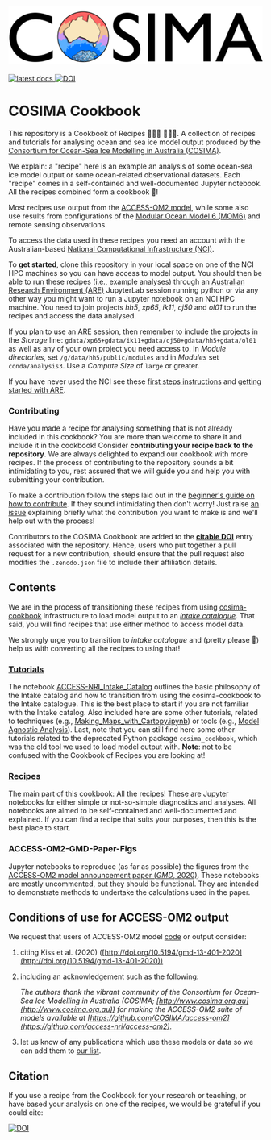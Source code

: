 <img src="https://github.com/COSIMA/logo/blob/master/png/logo_word.png" width="800"/>
<br/> <br/>

<a href="https://cosima-recipes.readthedocs.io/en/latest">
    <img alt="latest docs" src="https://img.shields.io/badge/docs-latest-blue.svg">
</a>

<a href="https://doi.org/10.5281/zenodo.14353852">
    <img src="https://zenodo.org/badge/DOI/10.5281/zenodo.14353852.svg" alt="DOI">
</a>

# COSIMA Cookbook

This repository is a Cookbook of Recipes 👩🏽‍🍳 👨🏻‍🍳.
A collection of recipes and tutorials for analysing ocean and sea ice model output produced by the [Consortium for Ocean-Sea Ice Modelling in Australia (COSIMA)](http://cosima.org.au/).

We explain: a "recipe" here is an example an analysis of some ocean-sea ice model output or some ocean-related observational datasets.
Each "recipe" comes in a self-contained and well-documented Jupyter notebook.
All the recipes combined form a cookbook 📒!

Most recipes use output from the [ACCESS-OM2 model](https://doi.org/10.5194/gmd-13-401-2020), while some also use results from configurations of the [Modular Ocean Model 6 (MOM6)](https://github.com/mom-ocean/MOM6) and remote sensing observations.

To access the data used in these recipes you need an account with the Australian-based [National Computational Infrastructure (NCI)](https://nci.org.au/).

To **get started**, clone this repository in your local space on one of the NCI HPC machines so you can have access to model output. You should then be able to run these recipes (i.e., example analyses) through an [Australian Research Environment (ARE)](https://are.nci.org.au/) JupyterLab session running python or via any other way you might want to run a Jupyter notebook on an NCI HPC machine. You need to join projects _hh5_, _xp65_, _ik11_, _cj50_ and _ol01_ to run the recipes and access the data analysed.

If you plan to use an ARE session, then remember to include the projects in the _Storage_ line: `gdata/xp65+gdata/ik11+gdata/cj50+gdata/hh5+gdata/ol01` as well as any of your own project you need access to. In _Module directories_, set `/g/data/hh5/public/modules` and in _Modules_ set `conda/analysis3`. Use a _Compute Size_ of `large` or greater.

If you have never used the NCI see these [first steps instructions](https://access-hive.org.au/getting_started/) and [getting started with ARE](https://access-hive.org.au/getting_started/are/).

### Contributing

Have you made a recipe for analysing something that is not already included in this cookbook?
You are more than welcome to share it and include it in the cookbook!
Consider **contributing your recipe back to the repository**.
We are always delighted to expand our cookbook with more recipes.
If the process of contributing to the repository sounds a bit intimidating to you, rest assured that we will guide you and help you with submitting your contribution.

To make a contribution follow the steps laid out in the [beginner's guide on how to contribute](
https://cosima-recipes.readthedocs.io/en/latest/contributing.html). If they sound intimidating then don't worry!
Just raise [an issue](https://github.com/COSIMA/cosima-recipes/issues) explaining briefly what the contribution you want to make is and we'll help out with the process!

Contributors to the COSIMA Cookbook are added to the [**citable DOI**](https://github.com/COSIMA/cosima-recipes?tab=readme-ov-file#citation) entry associated with the repository.
Hence, users who put together a pull request for a new contribution, should ensure that the pull request also modifies the `.zenodo.json` file to include their affiliation details.

## Contents

We are in the process of transitioning these recipes from using [cosima-cookbook](https://github.com/COSIMA/cosima-cookbook) infrastructure to load model output to an [_intake catalogue_](https://cosima-recipes.readthedocs.io/en/latest/Tutorials/ACCESS-NRI_Intake_Catalog.html). That said, you will find recipes that use either method to access model data.

We strongly urge you to transition to _intake catalogue_ and (pretty please 🥺) help us with converting all the recipes to using that!

### [Tutorials](https://cosima-recipes.readthedocs.io/en/latest/tutorials.html)

The notebook [ACCESS-NRI_Intake_Catalog](https://cosima-recipes.readthedocs.io/en/latest/Tutorials/ACCESS-NRI_Intake_Catalog.html) outlines the basic philosophy of the Intake catalog and how to transition from using the cosima-cookbook to the Intake catalogue. This is the best place to start if you are not familiar with the Intake catalog. 
Also included here are some other tutorials, related to techniques (e.g., [Making_Maps_with_Cartopy.ipynb](https://cosima-recipes.readthedocs.io/en/latest/Tutorials/Making_Maps_with_Cartopy.html)) or tools (e.g., [Model Agnostic Analysis](https://cosima-recipes.readthedocs.io/en/latest/Tutorials/Model_Agnostic_Analysis.html)). Last, note that you can still find here some other tutorials related to the deprecated Python package `cosima_cookbook`, which was the old tool we used to load model output with. **Note**: not to be confused with the Cookbook of Recipes you are looking at!


### [Recipes](https://cosima-recipes.readthedocs.io/en/latest/recipes.html)
The main part of this cookbook: All the recipes! These are Jupyter notebooks for either simple or not-so-simple diagnostics and analyses. All notebooks are aimed to be self-contained and  well-documented and explained.
If you can find a recipe that suits your purposes, then this is the best place to start.


### ACCESS-OM2-GMD-Paper-Figs
Jupyter notebooks to reproduce (as far as possible) the figures from the [ACCESS-OM2 model announcement paper (*GMD*, 2020)](https://doi.org/10.5194/gmd-13-401-2020). These notebooks are mostly uncommented, but they should be functional. They are intended to demonstrate methods to undertake the calculations used in the paper.


## Conditions of use for ACCESS-OM2 output

We request that users of ACCESS-OM2 model [code](https://github.com/access-nri/access-om2) or output consider:
1. citing Kiss et al. (2020) ([http://doi.org/10.5194/gmd-13-401-2020](http://doi.org/10.5194/gmd-13-401-2020))
2. including an acknowledgement such as the following:

   *The authors thank the vibrant community of the Consortium for Ocean-Sea Ice Modelling in Australia (COSIMA; [http://www.cosima.org.au](http://www.cosima.org.au)) for making the ACCESS-OM2 suite of models available at [https://github.com/COSIMA/access-om2](https://github.com/access-nri/access-om2).*

3. let us know of any publications which use these models or data so we can add them to [our list](https://scholar.google.com/citations?hl=en&user=inVqu_4AAAAJ).


## Citation

If you use a recipe from the Cookbook for your research or teaching, or have based your analysis on one of the recipes, we would be grateful if you could cite:

[![DOI](https://zenodo.org/badge/DOI/10.5281/zenodo.14353852.svg)](https://doi.org/10.5281/zenodo.14353852)

